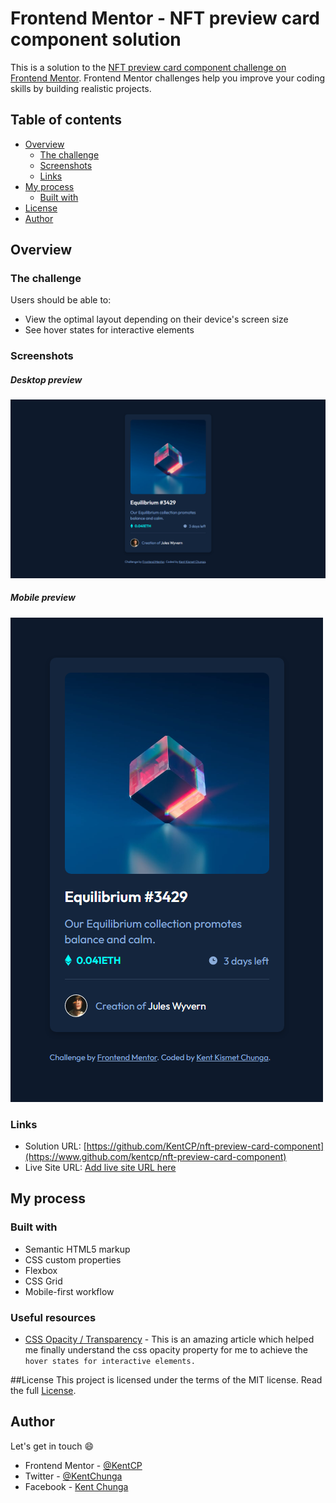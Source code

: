 # Frontend Mentor - NFT preview card component solution

This is a solution to the [NFT preview card component challenge on Frontend Mentor](https://www.frontendmentor.io/challenges/nft-preview-card-component-SbdUL_w0U). Frontend Mentor challenges help you improve your coding skills by building realistic projects. 

## Table of contents

- [Overview](#overview)
  - [The challenge](#the-challenge)
  - [Screenshots](#screenshots)
  - [Links](#links)
- [My process](#my-process)
  - [Built with](#built-with)
- [License](#license)
- [Author](#author)

## Overview

### The challenge

Users should be able to:

- View the optimal layout depending on their device's screen size
- See hover states for interactive elements

### Screenshots

##### Desktop preview
![Desktop preview](./screenshots/desktop.png)

##### Mobile preview
![Mobile preview](./screenshots/mobile.png)

### Links

- Solution URL: [https://github.com/KentCP/nft-preview-card-component](https://www.github.com/kentcp/nft-preview-card-component)
- Live Site URL: [Add live site URL here](https://your-live-site-url.com)

## My process

### Built with

- Semantic HTML5 markup
- CSS custom properties
- Flexbox
- CSS Grid
- Mobile-first workflow


### Useful resources

- [CSS Opacity / Transparency](https://github.com/KentCP/nft-preview-card-component) - This is an amazing article which helped me finally understand the css opacity property for me to achieve the `hover states for interactive elements.`


##License
This project is licensed under the terms of the MIT license.
Read the full [License](https://github.com/KentCP/nft-preview-card-component/blob/main/LICENSE).

## Author
Let's get in touch :smile:
- Frontend Mentor - [@KentCP](https://www.frontendmentor.io/profile/KentCP)
- Twitter - [@KentChunga](https://www.twitter.com/KentChunga)
- Facebook - [Kent Chunga](https://www.facebook.com/kentkeph.williams)

